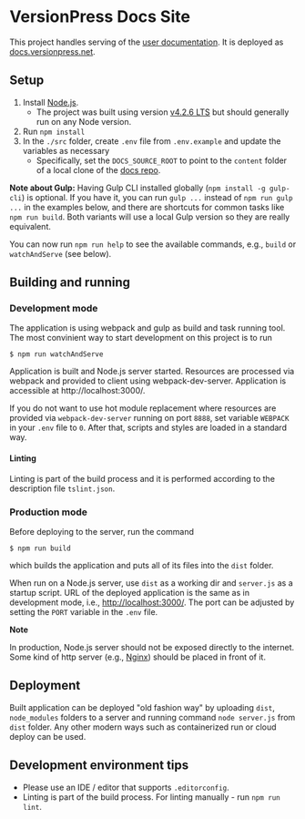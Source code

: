 # VersionPress Docs Site

This project handles serving of the [user documentation](https://github.com/versionpress/docs). It is deployed as [docs.versionpress.net](http://docs.versionpress.net/).


## Setup

1. Install [Node.js](https://nodejs.org).
    - The project was built using version [v4.2.6 LTS](https://nodejs.org/en/blog/release/v4.2.6/) but should generally run on any Node version.
2. Run `npm install`
3. In the `./src` folder, create `.env` file from `.env.example` and update the variables as necessary
    - Specifically, set the `DOCS_SOURCE_ROOT` to point to the `content` folder of a local clone of the [docs repo](https://github.com/versionpress/docs).

**Note about Gulp:** Having Gulp CLI installed globally (`npm install -g gulp-cli`) is optional. If you have it, you can run `gulp ...` instead of `npm run gulp ...` in the examples below, and there are shortcuts for common tasks like `npm run build`. Both variants will use a local Gulp version so they are really equivalent.

You can now run `npm run help` to see the available commands, e.g., `build` or `watchAndServe` (see below).


## Building and running

### Development mode

The application is using webpack and gulp as build and task running tool. The most convinient way to start development on this project is to run

    $ npm run watchAndServe

Application is built and Node.js server started. Resources are processed via webpack and provided to client using webpack-dev-server. Application is accessible at http://localhost:3000/.

If you do not want to use hot module replacement where resources are provided via `webpack-dev-server` running on port `8888`, set variable `WEBPACK` in your `.env` file to `0`. After that, scripts and styles are loaded in a standard way.


#### Linting

Linting is part of the build process and it is performed according to the description file `tslint.json`.


### Production mode

Before deploying to the server, run the command

    $ npm run build

which builds the application and puts all of its files into the `dist` folder.

When run on a Node.js server, use `dist` as a working dir and `server.js` as a startup script. URL of the deployed application is the same as in development mode, i.e., <http://localhost:3000/>. The port can be adjusted by setting the `PORT` variable in the `.env` file.

**Note**

In production, Node.js server should not be exposed directly to the internet. Some kind of http server (e.g., [Nginx](http://nginx.org/)) should be placed in front of it.


## Deployment
Built application can be deployed "old fashion way" by uploading `dist`, `node_modules` folders to a server and running command `node server.js` from `dist` folder. Any other modern ways such as containerized run or cloud deploy can be used.


## Development environment tips

- Please use an IDE / editor that supports `.editorconfig`.
- Linting is part of the build process. For linting manually - run `npm run lint`.



